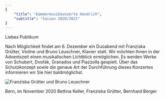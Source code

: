 ```yaml
---
{
    "title": "Kammermusikkonzerte Hondrich",
    "subtitle": "Saison 2020/2021"
}
---
```


Liebes Publikum

Nach Möglichkeit findet am 6. Dezember ein Duoabend mit Franziska Grütter, Violine und Bruno Leuschner, Klavier statt. Wir möchten Ihnen in der Adventszeit einen musikalischen Lichtblick ermöglichen.
Es werden Werke von Schubert, Dvořák, Granados und Piazzolla gespielt.
Über das Schutzkonzept sowie die genaue Art der Durchführung dieses Konzertes informieren wir Sie hier baldmöglichst.

![Franziska Grütter und Bruno Leuschner](/2021_Gruetter_Leuschner.jpg)

Bern, im November 2020
Bettina Keller, Franziska Grütter, Bernhard Berger
